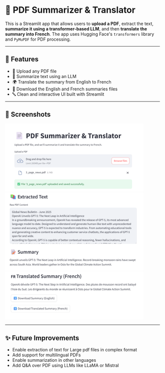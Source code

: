 # 📄 PDF Summarizer & Translator

This is a Streamlit app that allows users to **upload a PDF**, extract the text, **summarize it using a transformer-based LLM**, and then **translate the summary into French**. The app uses Hugging Face's `transformers` library and `PyMuPDF` for PDF processing.

---

## 🚀 Features

* 📄 Upload any PDF file
* 🧠 Summarize text using an LLM 
* 🌍 Translate the summary from English to French
* 📅 Download the English and French summaries files
* 🔤 Clean and interactive UI built with Streamlit

---


## 📸 Screenshots

<img src="assets/img1.png" alt="Upload PDF" width="450"/>
<img src="assets/img2.png" alt="Summary Output" width="450"/>
<img src="assets/img3.png" alt="Translation" width="450"/>

---

## ✨ Future Improvements

* Enable extraction of text for Large pdf files in complex format
* Add support for multilingual PDFs
* Enable summarization in other languages
* Add Q\&A over PDF using LLMs like LLaMA or Mistral


